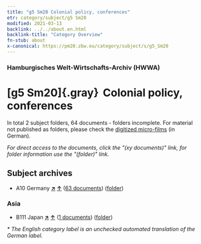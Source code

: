 ```yaml
---
title: "g5 Sm20 Colonial policy, conferences"
etr: category/subject/g5 Sm20
modified: 2021-03-13
backlink: ../../about.en.html
backlink-title: "Category Overview"
fn-stub: about
x-canonical: https://pm20.zbw.eu/category/subject/s/g5_Sm20
---
```


### Hamburgisches Welt-Wirtschafts-Archiv (HWWA)
# [g5 Sm20]{.gray}&#8201; Colonial policy, conferences&#160; 





In total 2 subject folders, 64 documents - folders incomplete.
For material not published as folders, please check the [digitized micro-films](/film/h1_sh.de.html) (in German).

_For direct access to the documents, click the "(xy documents)" link, for folder information use the "(folder)" link._

## Subject archives


- A10 Germany [**&nearr;**](../../../geo/i/126128/about.en.html "Germany (all folders)") [**&uarr;**](../../../geo/about.en.html#A10 "Country category system") (<a href="https://pm20.zbw.eu/dfgview/sh/126128,205301" title="about: Germany : Colonial policy, conferences" target="_blank">63 documents</a>) ([folder](../../../../folder/sh/1261xx/126128/2053xx/205301/about.en.html))

### Asia

- B111 Japan [**&nearr;**](../../../geo/i/141272/about.en.html "Japan (all folders)") [**&uarr;**](../../../geo/about.en.html#B111 "Country category system") (<a href="https://pm20.zbw.eu/dfgview/sh/141272,205301" title="about: Japan : Colonial policy, conferences" target="_blank">1 documents</a>) ([folder](../../../../folder/sh/1412xx/141272/2053xx/205301/about.en.html))


_* The English category label is an unchecked automated translation of the German label._

